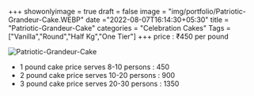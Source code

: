+++
showonlyimage = true
draft = false
image = "img/portfolio/Patriotic-Grandeur-Cake.WEBP"
date ="2022-08-07T16:14:30+05:30"
title = "Patriotic-Grandeur-Cake"
categories = "Celebration Cakes"
Tags = ["Vanilla","Round","Half Kg","One Tier"]
+++
price : ₹450 per pound
<!--more-->
![Patriotic-Grandeur-Cake](/img/portfolio/Patriotic-Grandeur-Cake.WEBP)
* 1 pound cake price serves 8-10 persons : 450
* 2 pound cake price serves 10-20 persons : 900
* 3 pound cake price serves 20-30 persons : 1350
